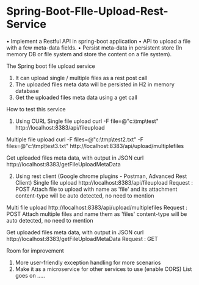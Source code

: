 
# Spring-Boot-FIle-Upload-Rest-Service
•	Implement a Restful API in spring-boot application
•	API to upload a file with a few meta-data fields.
•	Persist meta-data in persistent store (In memory DB or file system and store the content on a file system).

The Spring boot file upload service
1. It can upload single / multiple files as a rest post call
2. The uploaded files meta data will be persisted in H2 in memory database
3. Get the uploaded files meta data using a get call

How to test this service

1. Using CURL
Single file upload
curl -F file=@"c:\\tmp\test" http://localhost:8383/api/fileupload

Multiple file upload
curl -F files=@"c:\\tmp\test2.txt" -F files=@"c:\\tmp\test3.txt" http://localhost:8383/api/upload/multiplefiles

Get uploaded files meta data, with output in JSON
curl http://localhost:8383/getFileUploadMetaData

2. Using rest client (Google chrome plugins - Postman, Advanced Rest Client)
Single file upload
http://localhost:8383/api/fileupload
Request : POST
Attach file to upload with name as 'file' and its attachment
content-type will be auto detected, no need to mention

Multi file upload
http://localhost:8383/api/upload/multiplefiles
Request : POST
Attach multiple files  and name them as 'files'
content-type will be auto detected, no need to mention

Get uploaded files meta data, with output in JSON
curl http://localhost:8383/getFileUploadMetaData
Request : GET

Room for improvement
1. More user-friendly exception handling for more scenarios 
2. Make it as a microservice for other services to use (enable CORS)
List goes on .....
